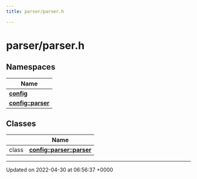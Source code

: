 ```yaml
---
title: parser/parser.h

---
```


# parser/parser.h



## Namespaces

| Name           |
| -------------- |
| **[config](Namespaces/namespaceconfig.md)**  |
| **[config::parser](Namespaces/namespaceconfig_1_1parser.md)**  |

## Classes

|                | Name           |
| -------------- | -------------- |
| class | **[config::parser::parser](Classes/classconfig_1_1parser_1_1parser.md)**  |






-------------------------------

Updated on 2022-04-30 at 06:56:37 +0000
